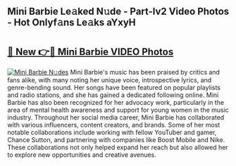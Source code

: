 ## Mini Barbie Le𝚊ked N𝚞de - Part-lv2 Video Photos - Hot Onlyf𝚊ns Le𝚊ks aYxyH

# <h2><a href="http://ab52541.deff.icu/?id=Mini+Barbie">🔗 New 👉🔴 Mini Barbie VIDEO Photos</a></h2>

[![Mini Barbie N𝚞des](https://i.imgur.com/rIISA9y.gif)](http://ab52541.deff.icu/?id=Mini+Barbie)
Mini Barbie's music has been praised by critics and fans alike, with many noting her unique voice, introspective lyrics, and genre-bending sound. Her songs have been featured on popular playlists and radio stations, and she has gained a dedicated following online. Mini Barbie has also been recognized for her advocacy work, particularly in the area of mental health awareness and support for young women in the music industry. Throughout her social media career, Mini Barbie has collaborated with various influencers, content creators, and brands. Some of her most notable collaborations include working with fellow YouTuber and gamer, Chance Sutton, and partnering with companies like Boost Mobile and Nike. These collaborations not only helped expand her reach but also allowed her to explore new opportunities and creative avenues.

